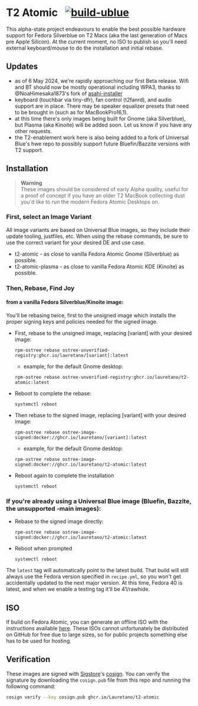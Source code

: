 # T2 Atomic &nbsp; [![build-ublue](https://github.com/blue-build/template/actions/workflows/build.yml/badge.svg)](https://github.com/blue-build/template/actions/workflows/build.yml)

This alpha-state project endeavours to enable the best possible hardware support for Fedora Silverblue on T2 Macs (aka the last generation of Macs pre Apple Silicon). At the current moment, no ISO to publish so you'll need external keyboard/mouse to do the installation and initial rebase.

## Updates
- as of 6 May 2024, we're rapidly approaching our first Beta release. Wifi and BT should now be mostly operational including WPA3, thanks to @NoaHimesaka1873's fork of [asahi-installer](https://github.com/NoaHimesaka1873/asahi-installer)
- keyboard (touchbar via tiny-dfr), fan control (t2fanrd), and audio support are in place. There may be speaker equalizer presets that need to be brought in (such as for MacBookPro16,1).
- at this time there's only images being built for Gnome (aka Silverblue), but Plasma (aka Kinoite) will be added soon. Let us know if you have any other requests.
- the T2-enablement work here is also being added to a fork of Universal Blue's hwe repo to possibly support future Bluefin/Bazzite versions with T2 support.

## Installation

> **Warning**  
> These images should be considered of early Alpha quality, useful for a proof of concept if you have an older T2 MacBook collecting dust you'd like to run the modern Fedora Atomic Desktops on.

### First, select an Image Variant
All image variants are based on Universal Blue images, so they include their update tooling, justfiles, etc. When using the rebase commands, be sure to use the correct variant for your desired DE and use case.
- t2-atomic - as close to vanilla Fedora Atomic Gnome (Silverblue) as possible.
- t2-atomic-plasma - as close to vanilla Fedora Atomic KDE (Kinoite) as possible.

### Then, Rebase, Find Joy

#### from a vanilla Fedora Silverblue/Kinoite image:
You'll be rebasing twice, first to the unsigned image which installs the proper signing keys and policies needed for the signed image.

- First, rebase to the unsigned image, replacing [variant] with your desired image:
  ```
  rpm-ostree rebase ostree-unverified-registry:ghcr.io/lauretano/[variant]:latest
  ```
  - example, for the default Gnome desktop:
  ```
  rpm-ostree rebase ostree-unverified-registry:ghcr.io/lauretano/t2-atomic:latest
  ```
- Reboot to complete the rebase:
  ```
  systemctl reboot
  ```
- Then rebase to the signed image, replacing [variant] with your desired image:
  ```
  rpm-ostree rebase ostree-image-signed:docker://ghcr.io/lauretano/[variant]:latest
  ```
  - example, for the default Gnome desktop:
  ```
  rpm-ostree rebase ostree-image-signed:docker://ghcr.io/lauretano/t2-atomic:latest
  ```
- Reboot again to complete the installation
  ```
  systemctl reboot
  ```

### If you're already using a Universal Blue image (Bluefin, Bazzite, the unsupported -main images):
- Rebase to the signed image directly:
  ```
  rpm-ostree rebase ostree-image-signed:docker://ghcr.io/lauretano/t2-atomic:latest
  ```
- Reboot when prompted
  ```
  systemctl reboot
  ```

The `latest` tag will automatically point to the latest build. That build will still always use the Fedora version specified in `recipe.yml`, so you won't get accidentally updated to the next major version. At this time, Fedora 40 is latest, and when we enable a testing tag it'll be 41/rawhide.

## ISO

If build on Fedora Atomic, you can generate an offline ISO with the instructions available [here](https://blue-build.org/learn/universal-blue/#fresh-install-from-an-iso). These ISOs cannot unfortunately be distributed on GitHub for free due to large sizes, so for public projects something else has to be used for hosting.

## Verification

These images are signed with [Sigstore](https://www.sigstore.dev/)'s [cosign](https://github.com/sigstore/cosign). You can verify the signature by downloading the `cosign.pub` file from this repo and running the following command:

```bash
cosign verify --key cosign.pub ghcr.io/Lauretano/t2-atomic
```

